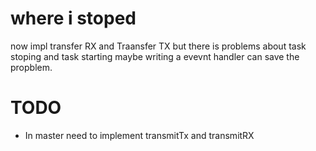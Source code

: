 # where i stoped 

now impl transfer RX and Traansfer TX but there is problems about task stoping and task starting
maybe writing a evevnt handler can save the propblem.





# TODO

 
- In master need to implement transmitTx and transmitRX 
